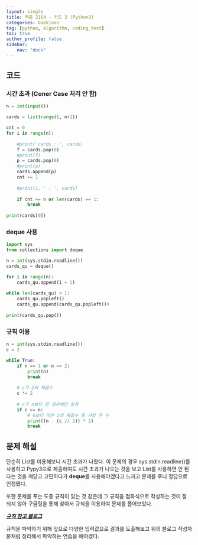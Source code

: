 ```yaml
---
layout: single
title: 백준 2164 - 카드 2 (Python3)
categories: baekjoon
tag: [python, algorithm, coding_test]
toc: true 
author_profile: false
sidebar:
    nav: "docs"
---
```


## 코드

### 시간 초과 (Coner Case 처리 안 함)

```python
n = int(input())

cards = list(range(1, n+1))

cnt = 0
for i in range(n):
    
    #print('cards : ', cards)
    f = cards.pop(0)
    #print(f)
    p = cards.pop(0)
    #print(p)
    cards.append(p)
    cnt += 1
    
    #print(i, ' : ', cards)  
    
    if cnt == n or len(cards) == 1:
        break
        
print(cards[0])
```

### deque 사용

```python
import sys
from collections import deque

n = int(sys.stdin.readline())
cards_qu = deque()

for i in range(n):
    cards_qu.append(i + 1)
    
while len(cards_qu) > 1:
    cards_qu.popleft()
    cards_qu.append(cards_qu.popleft())
    
print(cards_qu.pop())
```

### 규칙 이용

```python
n = int(sys.stdin.readline())
c = 2

while True:
    if n == 1 or n == 2:
        print(n)
        break
    
    # c가 2의 제곱수
    c *= 2
    
    # c가 n보다 큰 경우에만 동작
    if c >= n:
        # n보다 작은 2의 제곱수 중 가장 큰 수
        print((n - (c // 2)) * 2)
        break
```



## 문제 해설

단순히 List를 이용해보니 시간 초과가 나왔다. 이 문제의 경우 sys.stdin.readline()를 사용하고 Pypy3으로 제출하여도 시간 초과가 나오는 것을 보고 List를 사용하면 안 된다는 것을 깨닫고 고민하다가 **deque**를 사용해야겠다고 느끼고 문제를 푸니 정답으로 인정됐다.

또한 문제를 푸는 도중 규칙이 있는 것 같은데 그 규칙을 점화식으로 작성하는 것이 잘 되지 않아 구글링을 통해 찾아서 규칙을 이용하여 문제를 풀어보았다.

***[규칙 참고 블로그](https://pacific-ocean.tistory.com/61)***

규칙을 파악하기 위해 앞으로 다양한 입력값으로 결과를 도출해보고 위의 블로그 작성자분처럼 정리해서 파악하는 연습을 해야겠다.